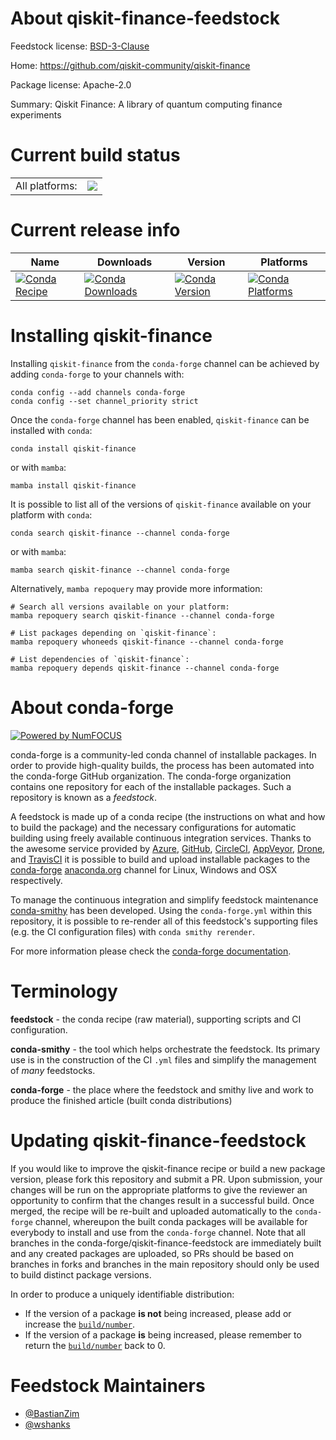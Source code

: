 About qiskit-finance-feedstock
==============================

Feedstock license: [BSD-3-Clause](https://github.com/conda-forge/qiskit-finance-feedstock/blob/main/LICENSE.txt)

Home: https://github.com/qiskit-community/qiskit-finance

Package license: Apache-2.0

Summary: Qiskit Finance: A library of quantum computing finance experiments

Current build status
====================


<table><tr><td>All platforms:</td>
    <td>
      <a href="https://dev.azure.com/conda-forge/feedstock-builds/_build/latest?definitionId=16098&branchName=main">
        <img src="https://dev.azure.com/conda-forge/feedstock-builds/_apis/build/status/qiskit-finance-feedstock?branchName=main">
      </a>
    </td>
  </tr>
</table>

Current release info
====================

| Name | Downloads | Version | Platforms |
| --- | --- | --- | --- |
| [![Conda Recipe](https://img.shields.io/badge/recipe-qiskit--finance-green.svg)](https://anaconda.org/conda-forge/qiskit-finance) | [![Conda Downloads](https://img.shields.io/conda/dn/conda-forge/qiskit-finance.svg)](https://anaconda.org/conda-forge/qiskit-finance) | [![Conda Version](https://img.shields.io/conda/vn/conda-forge/qiskit-finance.svg)](https://anaconda.org/conda-forge/qiskit-finance) | [![Conda Platforms](https://img.shields.io/conda/pn/conda-forge/qiskit-finance.svg)](https://anaconda.org/conda-forge/qiskit-finance) |

Installing qiskit-finance
=========================

Installing `qiskit-finance` from the `conda-forge` channel can be achieved by adding `conda-forge` to your channels with:

```
conda config --add channels conda-forge
conda config --set channel_priority strict
```

Once the `conda-forge` channel has been enabled, `qiskit-finance` can be installed with `conda`:

```
conda install qiskit-finance
```

or with `mamba`:

```
mamba install qiskit-finance
```

It is possible to list all of the versions of `qiskit-finance` available on your platform with `conda`:

```
conda search qiskit-finance --channel conda-forge
```

or with `mamba`:

```
mamba search qiskit-finance --channel conda-forge
```

Alternatively, `mamba repoquery` may provide more information:

```
# Search all versions available on your platform:
mamba repoquery search qiskit-finance --channel conda-forge

# List packages depending on `qiskit-finance`:
mamba repoquery whoneeds qiskit-finance --channel conda-forge

# List dependencies of `qiskit-finance`:
mamba repoquery depends qiskit-finance --channel conda-forge
```


About conda-forge
=================

[![Powered by
NumFOCUS](https://img.shields.io/badge/powered%20by-NumFOCUS-orange.svg?style=flat&colorA=E1523D&colorB=007D8A)](https://numfocus.org)

conda-forge is a community-led conda channel of installable packages.
In order to provide high-quality builds, the process has been automated into the
conda-forge GitHub organization. The conda-forge organization contains one repository
for each of the installable packages. Such a repository is known as a *feedstock*.

A feedstock is made up of a conda recipe (the instructions on what and how to build
the package) and the necessary configurations for automatic building using freely
available continuous integration services. Thanks to the awesome service provided by
[Azure](https://azure.microsoft.com/en-us/services/devops/), [GitHub](https://github.com/),
[CircleCI](https://circleci.com/), [AppVeyor](https://www.appveyor.com/),
[Drone](https://cloud.drone.io/welcome), and [TravisCI](https://travis-ci.com/)
it is possible to build and upload installable packages to the
[conda-forge](https://anaconda.org/conda-forge) [anaconda.org](https://anaconda.org/)
channel for Linux, Windows and OSX respectively.

To manage the continuous integration and simplify feedstock maintenance
[conda-smithy](https://github.com/conda-forge/conda-smithy) has been developed.
Using the ``conda-forge.yml`` within this repository, it is possible to re-render all of
this feedstock's supporting files (e.g. the CI configuration files) with ``conda smithy rerender``.

For more information please check the [conda-forge documentation](https://conda-forge.org/docs/).

Terminology
===========

**feedstock** - the conda recipe (raw material), supporting scripts and CI configuration.

**conda-smithy** - the tool which helps orchestrate the feedstock.
                   Its primary use is in the construction of the CI ``.yml`` files
                   and simplify the management of *many* feedstocks.

**conda-forge** - the place where the feedstock and smithy live and work to
                  produce the finished article (built conda distributions)


Updating qiskit-finance-feedstock
=================================

If you would like to improve the qiskit-finance recipe or build a new
package version, please fork this repository and submit a PR. Upon submission,
your changes will be run on the appropriate platforms to give the reviewer an
opportunity to confirm that the changes result in a successful build. Once
merged, the recipe will be re-built and uploaded automatically to the
`conda-forge` channel, whereupon the built conda packages will be available for
everybody to install and use from the `conda-forge` channel.
Note that all branches in the conda-forge/qiskit-finance-feedstock are
immediately built and any created packages are uploaded, so PRs should be based
on branches in forks and branches in the main repository should only be used to
build distinct package versions.

In order to produce a uniquely identifiable distribution:
 * If the version of a package **is not** being increased, please add or increase
   the [``build/number``](https://docs.conda.io/projects/conda-build/en/latest/resources/define-metadata.html#build-number-and-string).
 * If the version of a package **is** being increased, please remember to return
   the [``build/number``](https://docs.conda.io/projects/conda-build/en/latest/resources/define-metadata.html#build-number-and-string)
   back to 0.

Feedstock Maintainers
=====================

* [@BastianZim](https://github.com/BastianZim/)
* [@wshanks](https://github.com/wshanks/)

